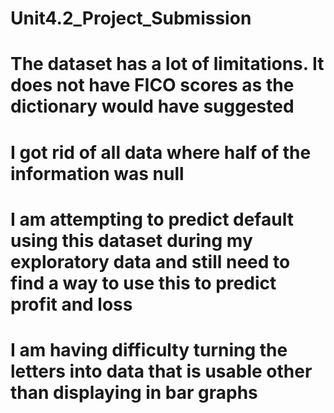 # Unit4.2_Project_Submission

# The dataset has a lot of limitations. It does not have FICO scores as the dictionary would have suggested
# I got rid of all data where half of the information was null
# I am attempting to predict default using this dataset during my exploratory data and still need to find a way to use this to predict profit and loss
# I am having difficulty turning the letters into data that is usable other than displaying in bar graphs